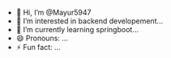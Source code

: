 - 👋 Hi, I’m @Mayur5947
- 👀 I’m interested in backend developement...
- 🌱 I’m currently learning springboot...
- 😄 Pronouns: ...
- ⚡ Fun fact: ...

<!---
Mayur5947/Mayur5947 is a ✨ special ✨ repository because its `README.md` (this file) appears on your GitHub profile.
You can click the Preview link to take a look at your changes.
--->
